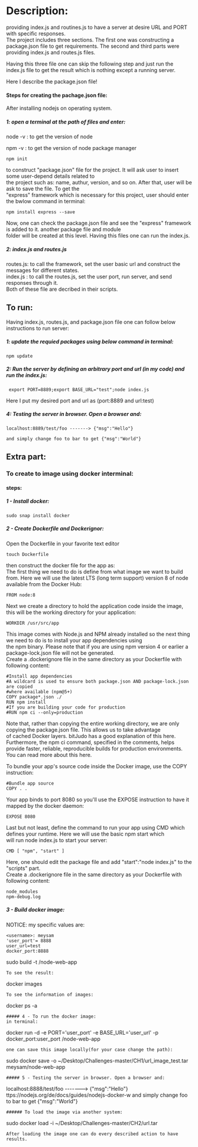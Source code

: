 # Description:  
providing index.js and routines.js to have a server at desire URL and PORT with specific responses.  
The project includes three sections. The first one was constructing a package.json file to get 
requirements. The second and third parts were providing index.js and routes.js files. 
  
 Having this three file one can skip the following step and just run the index.js file to get the
 result which is nothing except a running server.  
    
Here I describe the package.json file!  

#### Steps for creating the pachage.json file:
After installing nodejs on operating system.  
##### 1: open a terminal at the path of files and enter:  

node -v  : to get the version of node  

npm -v   : to get the version of node package manager 

```
npm init
```
to construct "package.json" file for the project. It will ask user to insert some user-depend details related to  
 the project such as: name, authur, version, and so on. After that, user will be ask to save the file. To get the  
  "express" framework which is necessary for this project, user should enter the bwlow command in terminal:  
```
npm install express --save
```
Now, one can check the package.json file and see the "express" framework is added to it. another package file and module  
folder will be created at this level. Having this files one can run the index.js.  
##### 2: index.js and routes.js
routes.js: to call the framework, set the user basic url and construct the messages for different states.  
index.js : to call the routes.js, set the user port, run server, and send responses through it.  
Both of these file are decribed in their scripts.  

## To run:
Having index.js, routes.js, and package.json file one can follow below instructions to run server:  

##### 1: update the requied packages using below command in terminal:
```
npm update
```
##### 2: Run the server by defining an arbitrary port and url (in my code) and run the index.js:
```
 export PORT=8889;export BASE_URL="test";node index.js   
```
Here I put my desired port and url as (port:8889 and url:test)  
##### 4: Testing the server in browser. Open a browser and:
```
localhost:8889/test/foo -------> {"msg":"Hello"}  

and simply change foo to bar to get {"msg":"World"}
```

## Extra part:

### To create to image using docker interminal:
#### steps:
##### 1 - Install docker:
```
sudo snap install docker
```
##### 2 - Create Dockerfile and Dockerignor:
Open the Dockerfile in your favorite text editor
```
touch Dockerfile
```
then construct the docker file for the app as:  
The first thing we need to do is define from what image we want to build from. Here we will use the latest LTS (long term support) version 8 of node available from the Docker Hub:  
```
FROM node:8
```
Next we create a directory to hold the application code inside the image, this will be the working directory for your application:  
```
WORKDIR /usr/src/app
```
This image comes with Node.js and NPM already installed so the next thing we need to do is to install your app dependencies using  
the npm binary. Please note that if you are using npm version 4 or earlier a package-lock.json file will not be generated.  
Create a .dockerignore file in the same directory as your Dockerfile with following content:   
```
#Install app dependencies
#A wildcard is used to ensure both package.json AND package-lock.json are copied
#where available (npm@5+)
COPY package*.json ./
RUN npm install
#If you are building your code for production
#RUN npm ci --only=production
```
Note that, rather than copying the entire working directory, we are only copying the package.json file. This allows us to take advantage  
of cached Docker layers. bitJudo has a good explanation of this here. Furthermore, the npm ci command, specified in the comments, helps  
provide faster, reliable, reproducible builds for production environments. You can read more about this here.  

To bundle your app's source code inside the Docker image, use the COPY instruction:  
```
#Bundle app source
COPY . .
```
Your app binds to port 8080 so you'll use the EXPOSE instruction to have it mapped by the docker daemon:
```
EXPOSE 8080
```
Last but not least, define the command to run your app using CMD which defines your runtime. Here we will use the basic npm start which  
will run node index.js to start your server:
```
CMD [ "npm", "start" ]
```
Here, one should edit the package file and add "start":"node index.js" to the "scripts" part.  
Create a .dockerignore file in the same directory as your Dockerfile with following content:
```
node_modules
npm-debug.log
```  
##### 3 - Build docker image:
NOTICE: my specific values are:  
```
<username>: meysam
'user_port'= 8888  
user_url=test
docker_port:8888

```
sudo build -t <username>/node-web-app   
```               
To see the result:  
```
docker images
```
To see the information of images:  
```
docker ps -a
```
##### 4 - To run the docker image:
in terminal:  
```
docker run -d -e PORT='user_port' -e BASE_URL='user_url' -p docker_port:user_port <username>/node-web-app

```
one can save this image locally(for your case change the path):  
```

sudo docker save -o ~/Desktop/Challenges-master/CH1/url_image_test.tar meysam/node-web-app
```
##### 5 - Testing the server in browser. Open a browser and:
```
localhost:8888/test/foo -------> {"msg":"Hello"}
ttps://nodejs.org/de/docs/guides/nodejs-docker-w
and simply change foo to bar to get {"msg":"World"}  
```
###### To load the image via another system:
```
sudo docker load -i ~/Desktop/Challenges-master/CH2/url.tar
```
After loading the image one can do every described action to have results.
